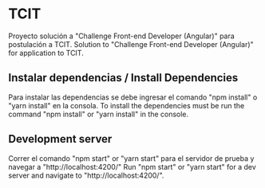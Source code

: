 # TCIT

Proyecto solución a "Challenge Front-end Developer (Angular)" para postulación a TCIT.
Solution to "Challenge Front-end Developer (Angular)" for application to TCIT.

## Instalar dependencias / Install Dependencies 

Para instalar las dependencias se debe ingresar el comando "npm install" o "yarn install" en la consola.
To install the dependencies must be run the command "npm install" or "yarn install" in the console.


## Development server

Correr el comando "npm start" or "yarn start" para el servidor de prueba y navegar a "http://localhost:4200/"
Run "npm start" or "yarn start" for a dev server and navigate to "http://localhost:4200/".

